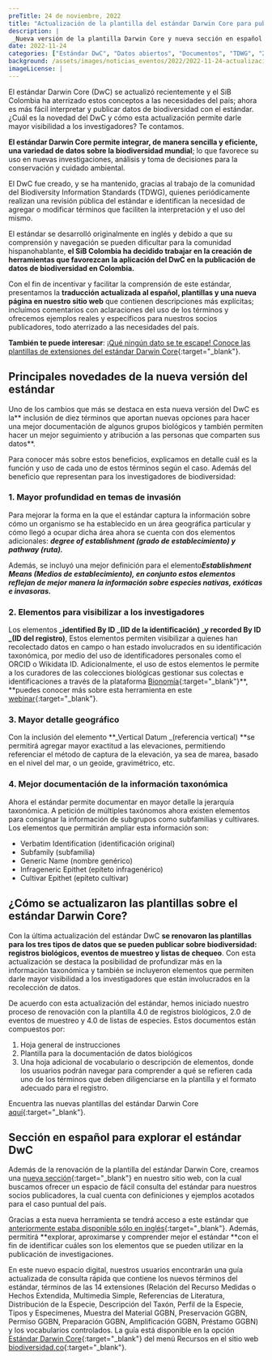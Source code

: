 ```yaml
---
preTitle: 24 de noviembre, 2022
title: "Actualización de la plantilla del estándar Darwin Core para publicar datos sobre biodiversidad"
description: |
 _Nueva versión de la plantilla Darwin Core y nueva sección en español para apoyar el uso e implementación del estándar para la publicación de datos sobre biodiversidad._
date: 2022-11-24
categories: ["Estándar DwC", "Datos abiertos", "Documentos", "TDWG", "2022"]
background: /assets/images/noticias_eventos/2022/2022-11-24-actualizacion-plantilla-dwc.jpg
imageLicense: |
---
```


El estándar Darwin Core (DwC) se actualizó recientemente y el SiB Colombia ha aterrizado estos conceptos a las necesidades del país; ahora es más fácil interpretar y publicar datos de biodiversidad con el estándar. ¿Cuál es la novedad del DwC y cómo esta actualización permite darle mayor visibilidad a los investigadores? Te contamos. 

**El estándar Darwin Core permite integrar, de manera sencilla y eficiente, una variedad de datos sobre la biodiversidad mundial**; lo que favorece su uso en nuevas investigaciones, análisis y toma de decisiones para la conservación y cuidado ambiental.

El DwC fue creado, y se ha mantenido, gracias al trabajo de la comunidad del Biodiversity Information Standards (TDWG), quienes periódicamente realizan una revisión pública del estándar e identifican la necesidad de agregar o modificar términos que faciliten la interpretación y el uso del mismo.

El estándar se desarrolló originalmente en inglés y debido a que su comprensión y navegación se pueden dificultar para la comunidad hispanohablante, **el SiB Colombia ha decidido trabajar en la creación de herramientas que favorezcan la aplicación del DwC en la publicación de datos de biodiversidad en Colombia.**

Con el fin de incentivar y facilitar la comprensión de este estándar, presentamos la **traducción actualizada al español, plantillas y una nueva página en nuestro sitio web** que contienen descripciones más explícitas; incluímos comentarios con aclaraciones del uso de los términos y ofrecemos ejemplos reales y específicos para nuestros socios publicadores, todo aterrizado a las necesidades del país.

**También te puede interesar**: [¡Qué ningún dato se te escape! Conoce las plantillas de extensiones del estándar Darwin Core](https://biodiversidad.co/post/2022/extensiones-plantilla-dwc){:target="_blank"}.

## Principales novedades de la nueva versión del estándar

Uno de los cambios que más se destaca en esta nueva versión del DwC es la** inclusión de diez términos que aportan nuevas opciones para hacer una mejor documentación de algunos grupos biológicos y también permiten hacer un mejor seguimiento y atribución a las personas que comparten sus datos**. 

Para conocer más sobre estos beneficios, explicamos en detalle cuál es la función y uso de cada uno de estos términos según el caso. Además del beneficio que representan para los investigadores de biodiversidad: 

### 1. Mayor profundidad en temas de invasión 

Para mejorar la forma en la que el estándar captura la información sobre cómo un organismo se ha establecido en un área geográfica particular y cómo llegó a ocupar dicha área ahora se cuenta con dos elementos adicionales: **_degree of establishment (grado de establecimiento) y pathway (ruta)._**

Además, se incluyó una mejor definición para el elemento **​_Establishment Means (Medios de establecimiento), en conjunto estos elementos reflejan de mejor manera la información sobre especies nativas, exóticas e invasoras._**​ 

### 2. Elementos para visibilizar a los investigadores 

Los elementos **_identified By ID _(ID de la identificación) _y recorded By ID _(ID del registro)**, Estos elementos permiten visibilizar a quienes han recolectado datos en campo o han estado involucrados en su identificación taxonómica, por medio del uso de identificadores personales como el ORCID o Wikidata ID. Adicionalmente, el uso de estos elementos le permite a los curadores de las colecciones biológicas gestionar sus colectas e identificaciones a través de la plataforma [Bionomía](https://es.bionomia.net/){:target="_blank"}**[, ](https://es.bionomia.net/)**puedes conocer más sobre esta herramienta en este [webinar](https://youtu.be/kXWXDWz6pEs){:target="_blank"}.

### 3. Mayor detalle geográfico 

Con la inclusión del elemento **_Vertical Datum _(referencia vertical) **se permitirá agregar mayor exactitud a las elevaciones, permitiendo referenciar el método de captura de la elevación, ya sea de marea, basado en el nivel del mar, o un geoide, gravimétrico, etc.

### 4. Mejor documentación de la información taxonómica 

Ahora el estándar permite documentar en mayor detalle la jerarquía taxonómica. A petición de múltiples taxónomos ahora existen elementos para consignar la información de subgrupos como subfamilias y cultivares. Los elementos que permitirán ampliar esta información son: 

* Verbatim Identification (identificación original)
* Subfamily (subfamilia)
* Generic Name (nombre genérico)
* Infrageneric Epithet (epíteto infragenérico)
* Cultivar Epithet (epíteto cultivar)

## ¿Cómo se actualizaron las plantillas sobre el estándar Darwin Core?  

Con la última actualización del estándar DwC **se renovaron las plantillas para los tres tipos de datos que se pueden publicar sobre biodiversidad: registros biológicos, eventos de muestreo y listas de chequeo**. Con esta actualización se destaca la posibilidad de profundizar más en la información taxonómica y también se incluyeron elementos que permiten darle mayor visibilidad a los investigadores que están involucrados en la recolección de datos. 

De acuerdo con esta actualización del estándar, hemos iniciado nuestro proceso de renovación con la plantilla 4.0 de registros biológicos, 2.0 de eventos de muestreo y 4.0 de listas de especies. Estos documentos están compuestos por: 

1. Hoja general de instrucciones 
2. Plantilla para la documentación de datos biológicos
3. Una hoja adicional de vocabulario o descripción de elementos, donde los usuarios podrán navegar para comprender a qué se refieren cada uno de los términos que deben diligenciarse en la plantilla y el formato adecuado para el registro.

Encuentra las nuevas plantillas del estándar Darwin Core [aquí](https://biodiversidad.co/recursos/plantillas-dwc/){:target="_blank"}.

## Sección en español para explorar el estándar DwC

Además de la renovación de la plantilla del estándar Darwin Core, creamos una [nueva sección](https://biodiversidad.co/compartir/estandar-darwin-core/){:target="_blank"} en nuestro sitio web, con la cual buscamos ofrecer un espacio de fácil consulta del estándar para nuestros socios publicadores, la cual cuenta con definiciones y ejemplos acotados para el caso puntual del país.

Gracias a esta nueva herramienta se tendrá acceso a este estándar que [anteriormente estaba disponible sólo en inglés](https://dwc.tdwg.org/terms/){:target="_blank"}. Además, permitirá **explorar, aproximarse y comprender mejor el estándar **con el fin de identificar cuáles son los elementos que se pueden utilizar en la publicación de investigaciones.

En este nuevo espacio digital, nuestros usuarios encontrarán una guía actualizada de consulta rápida que contiene los nuevos términos del estándar, términos de las 14 extensiones (Relación del Recurso Medidas o Hechos Extendida, Multimedia Simple, Referencias de Literatura, Distribución de la Especie, Descripción del Taxón, Perfil de la Especie, Tipos y Especímenes, Muestra del Material GGBN, Preservación GGBN, Permiso GGBN, Preparación GGBN, Amplificación GGBN, Préstamo GGBN) y los vocabularios controlados. La guía está disponible en la opción [Estándar Darwin Core](https://biodiversidad.co/compartir/estandar-darwin-core/){:target="_blank"} del menú Recursos en el sitio web [biodiversidad.co](https://biodiversidad.co/){:target="_blank"}.
